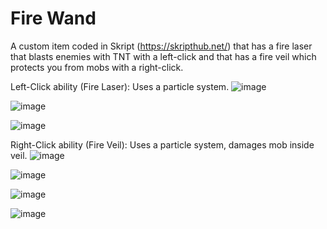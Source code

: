 # Fire Wand
A custom item coded in Skript (https://skripthub.net/) that has a fire laser that blasts enemies with TNT with a left-click and that has a fire veil which protects you from mobs with a right-click. 

Left-Click ability (Fire Laser):
Uses a particle system.
![image](https://github.com/ignkarusher/mc_fire_wand/assets/149895054/82d437c1-9ed8-4982-bb33-faa1ebcb1750)

![image](https://github.com/ignkarusher/mc_fire_wand/assets/149895054/d250b067-b067-4c7a-b555-3db0ceb27306)

![image](https://github.com/ignkarusher/mc_fire_wand/assets/149895054/a7af3c6f-488b-496f-87f4-bdbd02b75c65)



Right-Click ability (Fire Veil):
Uses a particle system, damages mob inside veil.
![image](https://github.com/ignkarusher/mc_fire_wand/assets/149895054/6f144e55-bef0-41c8-bc81-793c5cb9db12)

![image](https://github.com/ignkarusher/mc_fire_wand/assets/149895054/2c537ed7-9549-4bea-a66e-eccd571e7b02)

![image](https://github.com/ignkarusher/mc_fire_wand/assets/149895054/1328438d-426c-4697-b237-cf399613cf76)

![image](https://github.com/ignkarusher/mc_fire_wand/assets/149895054/8a4c0337-90d7-41b0-98f7-589eb8c5b20a)











